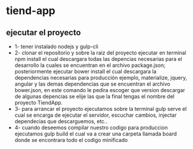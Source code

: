 # tiend-app


## ejecutar el proyecto

* 1- tener instalado nodejs y gulp-cli
* 2- clonar el repositorio y sobre la raiz del proyecto ejecutar en terminal npm install el cual descargara todas las depencias necesarias para el desarrollo la cuales se encuentran en el archivo package.json; posteriormente ejecutar bower install el cual descargara la dependencias necesarias para producción ejemplo, materialize, jquery, angular y las demas dependencias que se encuentran el archivo bower.json, en este comando le pedira escoger que version descargar de algunas depencias se elije las que la final tengas el nombre del proyecto TiendApp.
* 3- para arrancar el proyecto ejecutamos sobre la terminal gulp serve el cual se encarga de ejecutar el servidor, escuchar cambios, injectar dependecias que descarguemos, etc..
* 4- cuando deseemos compilar nuestro codigo para produccion ejecutamos gulp build el cual va a crear una carpeta llamada board donde se encontrara todo el codigo minificado


